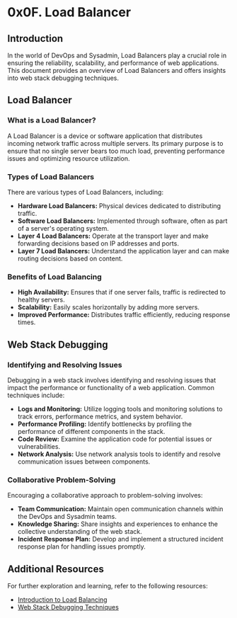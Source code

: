 # 0x0F. Load Balancer

## Introduction

In the world of DevOps and Sysadmin, Load Balancers play a crucial role in ensuring the reliability, scalability, and performance of web applications. This document provides an overview of Load Balancers and offers insights into web stack debugging techniques.

## Load Balancer

### What is a Load Balancer?

A Load Balancer is a device or software application that distributes incoming network traffic across multiple servers. Its primary purpose is to ensure that no single server bears too much load, preventing performance issues and optimizing resource utilization.

### Types of Load Balancers

There are various types of Load Balancers, including:

- **Hardware Load Balancers:** Physical devices dedicated to distributing traffic.
- **Software Load Balancers:** Implemented through software, often as part of a server's operating system.
- **Layer 4 Load Balancers:** Operate at the transport layer and make forwarding decisions based on IP addresses and ports.
- **Layer 7 Load Balancers:** Understand the application layer and can make routing decisions based on content.

### Benefits of Load Balancing

- **High Availability:** Ensures that if one server fails, traffic is redirected to healthy servers.
- **Scalability:** Easily scales horizontally by adding more servers.
- **Improved Performance:** Distributes traffic efficiently, reducing response times.

## Web Stack Debugging

### Identifying and Resolving Issues

Debugging in a web stack involves identifying and resolving issues that impact the performance or functionality of a web application. Common techniques include:

- **Logs and Monitoring:** Utilize logging tools and monitoring solutions to track errors, performance metrics, and system behavior.
- **Performance Profiling:** Identify bottlenecks by profiling the performance of different components in the stack.
- **Code Review:** Examine the application code for potential issues or vulnerabilities.
- **Network Analysis:** Use network analysis tools to identify and resolve communication issues between components.

### Collaborative Problem-Solving

Encouraging a collaborative approach to problem-solving involves:

- **Team Communication:** Maintain open communication channels within the DevOps and Sysadmin teams.
- **Knowledge Sharing:** Share insights and experiences to enhance the collective understanding of the web stack.
- **Incident Response Plan:** Develop and implement a structured incident response plan for handling issues promptly.

## Additional Resources

For further exploration and learning, refer to the following resources:

- [Introduction to Load Balancing](https://www.nginx.com/resources/glossary/load-balancing/)
- [Web Stack Debugging Techniques](https://www.freecodecamp.org/news/node-js-debugging/)

